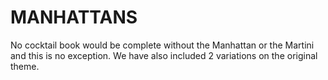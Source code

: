 # MANHATTANS

No cocktail book would be complete without the Manhattan or the Martini and this is no exception. We have also included 2 variations on the original theme.